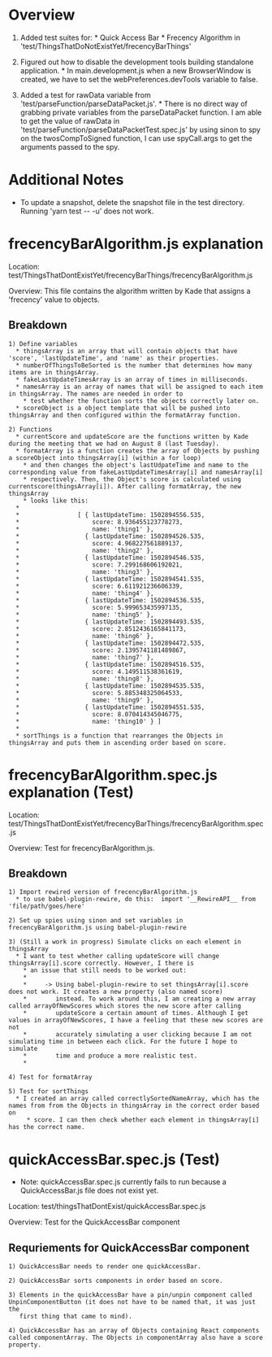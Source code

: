 # Overview

  1) Added test suites for: 
    * Quick Access Bar
    * Frecency Algorithm
      in 'test/ThingsThatDoNotExistYet/frecencyBarThings'

  2) Figured out how to disable the development tools building standalone application.
    * In main.development.js when a new BrowserWindow is created, we have to set the
      webPreferences.devTools variable to false.

  3) Added a test for rawData variable from 'test/parseFunction/parseDataPacket.js'.
    * There is no direct way of grabbing private variables from the parseDataPacket function. 
      I am able to get the value of rawData in 'test/parseFunction/parseDataPacketTest.spec.js' by
      using sinon to spy on the twosCompToSigned function, I can use spyCall.args to get the arguments passed
      to the spy.



# Additional Notes

  * To update a snapshot, delete the snapshot file in the test directory. Running 'yarn test -- -u' does not work.

# frecencyBarAlgorithm.js explanation

  Location: test/ThingsThatDontExistYet/frecencyBarThings/frecencyBarAlgorithm.js
  
  Overview: This file contains the algorithm written by Kade that assigns a 'frecency' value to objects.

  ## Breakdown
    
    1) Define variables
      * thingsArray is an array that will contain objects that have 'score', 'lastUpdateTime', and 'name' as their properties.
      * numberOfThingsToBeSorted is the number that determines how many items are in thingsArray.
      * fakeLastUpdateTimesArray is an array of times in milliseconds. 
      * namesArray is an array of names that will be assigned to each item in thingsArray. The names are needed in order to 
        * test whether the function sorts the objects correctly later on.
      * scoreObject is a object template that will be pushed into thingsArray and then configured within the formatArray function.
    
    2) Functions
      * currentScore and updateScore are the functions written by Kade during the meeting that we had on August 8 (last Tuesday).
      * formatArray is a function creates the array of Objects by pushing a scoreObject into thingsArray[i] (within a for loop)
        * and then changes the object's lastUdpateTime and name to the corresponding value from fakeLastUpdateTimesArray[i] and namesArray[i] 
        * respectively. Then, the Object's score is calculated using currentscore(thingsArray[i]). After calling formatArray, the new thingsArray
        * looks like this:
      * 
      *                [ { lastUpdateTime: 1502894556.535,
      *                    score: 8.936455123778273,
      *                    name: 'thing1' },
      *                  { lastUpdateTime: 1502894526.535,
      *                    score: 4.968227561889137,
      *                    name: 'thing2' },
      *                  { lastUpdateTime: 1502894546.535,
      *                    score: 7.299168606192021,
      *                    name: 'thing3' },
      *                  { lastUpdateTime: 1502894541.535,
      *                    score: 6.611921236606339,
      *                    name: 'thing4' },
      *                  { lastUpdateTime: 1502894536.535,
      *                    score: 5.999653435997135,
      *                    name: 'thing5' },
      *                  { lastUpdateTime: 1502894493.535,
      *                    score: 2.8512436165841173,
      *                    name: 'thing6' },
      *                  { lastUpdateTime: 1502894472.535,
      *                    score: 2.1395741181489867,
      *                    name: 'thing7' },
      *                  { lastUpdateTime: 1502894516.535,
      *                    score: 4.149511538361619,
      *                    name: 'thing8' },
      *                  { lastUpdateTime: 1502894535.535,
      *                    score: 5.885348325064533,
      *                    name: 'thing9' },
      *                  { lastUpdateTime: 1502894551.535,
      *                    score: 8.070414345046775,
      *                    name: 'thing10' } ]
      * 
      * sortThings is a function that rearranges the Objects in thingsArray and puts them in ascending order based on score. 

# frecencyBarAlgorithm.spec.js explanation (Test)

  Location: test/ThingsThatDontExistYet/frecencyBarThings/frecencyBarAlgorithm.spec.js

  Overview: Test for frecencyBarAlgorithm.js.

  ## Breakdown  

    1) Import rewired version of frecencyBarAlgorithm.js
      * to use babel-plugin-rewire, do this:  import '__RewireAPI__ from 'file/path/goes/here'

    2) Set up spies using sinon and set variables in frecencyBarAlgorithm.js using babel-plugin-rewire

    3) (Still a work in progress) Simulate clicks on each element in thingsArray
      * I want to test whether calling updateScore will change thingsArray[i].score correctly. However, I there is
        * an issue that still needs to be worked out:
        *
        *     -> Using babel-plugin-rewire to set thingsArray[i].score does not work. It creates a new property (also named score)
        *        instead. To work around this, I am creating a new array called arrayOfNewScores which stores the new score after calling
        *        updateScore a certain amount of times. Although I get values in arrayOfNewScores, I have a feeling that these new scores are not 
        *        accurately simulating a user clicking because I am not simulating time in between each click. For the future I hope to simulate
        *        time and produce a more realistic test.
        *
    
    4) Test for formatArray

    5) Test for sortThings
      * I created an array called correctlySortedNameArray, which has the names from from the Objects in thingsArray in the correct order based on 
         * score. I can then check whether each element in thingsArray[i] has the correct name. 

# quickAccessBar.spec.js (Test)

  * Note: quickAccessBar.spec.js currently fails to run because a QuickAccessBar.js file does not exist yet.

  Location: test/thingsThatDontExist/quickAccessBar.spec.js

  Overview: Test for the QuickAccessBar component

  ## Requriements for QuickAccessBar component

    1) QuickAccessBar needs to render one quickAccessBar.

    2) QuickAccessBar sorts components in order based on score.

    3) Elements in the quickAccessBar have a pin/unpin component called UnpinComponentButton (it does not have to be named that, it was just the 
       first thing that came to mind).

    4) QuickAccessBar has an array of Objects containing React components called componentArray. The Objects in componentArray also have a score property.
  